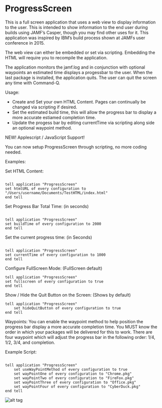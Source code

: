 # ProgressScreen


This is a full screen application that uses a web view to display information to the user. This is intended to show information to the end user during builds using JAMF’s Casper, though you may find other uses for it. This application was inspired by IBM’s build process shown at JAMFs user conference in 2015.

The web view can either be embedded or set via scripting.  Embedding the HTML will require you to recompile the application. 

The application monitors the jamf.log and in conjunction with optional waypoints an estimated time displays a progessbar to the user. When the last package is installed, the application quits.  The user can quit the screen any time with Command-Q.


Usage:

- Create and Set your own HTML Content. Pages can continually be changed via scripting if desired.
- Set the estimated build time, this will allow the progress bar to display a more accurate estiamed completion time.
- Update the progess bar by editing currentTime via scripting along side an optional waypoint method.

NEW!
Applescript / JavaScript Support!

You can now setup ProgressScreen through scripting, no more coding needed.  

Examples:

Set HTML Content:
```

tell application "ProgressScreen"
set htmlURL of every configuration to "/Users/username/Documents/TestHTML/index.html"
end tell
```
Set Progress Bar Total Time: (in seconds)
```

tell application "ProgressScreen"
set buildTime of every configuration to 2000
end tell 
```

Set the current progress time: (in Seconds)
```

tell application "ProgressScreen"
set currentTime of every configuration to 1000
end tell 
```

Configure FullScreen Mode:  (FullScreen default)
```
tell application "ProgressScreen"
set fullscreen of every configuration to true
end tell
```
Show / Hide the Quit Button on the Screen:  (Shows by default) 
```
tell application "ProgressScreen"
	set hideQuitButton of every configuration to true
end tell
```

Waypoints:
You can enable the waypoint method to help position the progress bar display a more accurate completion time. You MUST know the order in which your packages will be delivered for this to work. There are four waypoint which will adjust the progress bar in the following order: 1/4, 1/2, 3/4, and completion. 

Example Script:
```

tell application "ProgressScreen"
	set useWayPointMethod of every configuration to true
	set wayPointOne of every configuration to "Chrome.pkg"
	set wayPointTwo of every configuration to "FireFox.pkg"
	set wayPointThree of every configuration to "Office.pkg"
	set wayPointFour of every configuration to "CyberDuck.pkg"
end tell
```





![alt tag](https://github.com/jason-tratta/ProgressScreen/blob/master/ProgressScreen/ScreenShot.png)
